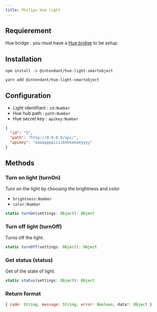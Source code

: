 ```yaml
---
title: Philips Hue light
---
```


## Requierement
Hue bridge : you must have a [Hue bridge](https://www.philips-hue.com/fr-fr/p/hue-hue-bridge/8718696511800) to be setup.
## Installation
```
npm install -s @intendant/hue-light-smartobject
```
```
yarn add @intendant/hue-light-smartobject
```
## Configuration

- Light identifiant : `id:Number` 
- Hue hub path : `path:Number`  
- Hue secret key : `apikey:Number` 

```json
{
  "id": "5",
  "path": "http://0.0.0.0/api/",
  "apikey": "aaaappppiiiikkkkeeeeyyyy"
}
```
## Methods

### Turn on light (turnOn)
Turn on the light by choosing the brightness and color  
- `brightness:Number`  
- `color:Number`  
```js 
static turnOn(settings: Object): Object 
```
### Turn off light (turnOff)
Turns off the light.
```js 
static turnOff(settings: Object): Object 
```
### Get status (status)
Get of the state of light.
```js 
static status(settings: Object): Object 
```
### Return format
```js 
{ code: String, message: String, error: Boolean, data?: Object } 
```